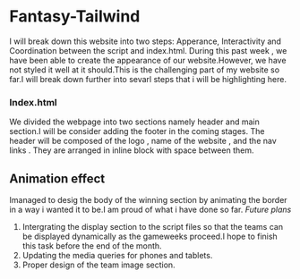 # Fantasy-Tailwind
I will break down this website into two steps: Apperance, Interactivity and Coordination between the script and index.html.
During this past week , we have been able to create the appearance of our website.However, we have not styled it well at it should.This is the challenging part of my website so far.I will break down further into sevarl steps that i will be highlighting here.
### Index.html
We divided the webpage into two sections namely header and main section.I will be consider adding the footer in the coming stages.
The header will be composed of the logo , name of the website , and the nav links . They are arranged in inline block with space between them.
## Animation effect
Imanaged to desig the body of the winning section by animating the border in a way i wanted it to be.I am proud of what i have done so far.
*Future plans*
1. Intergrating the display section to the script files so that the teams can be displayed dynamically as the gameweeks proceed.I hope to finish this task before the end of the month.
2. Updating the media queries for phones and tablets.
3. Proper design of the team image section.
